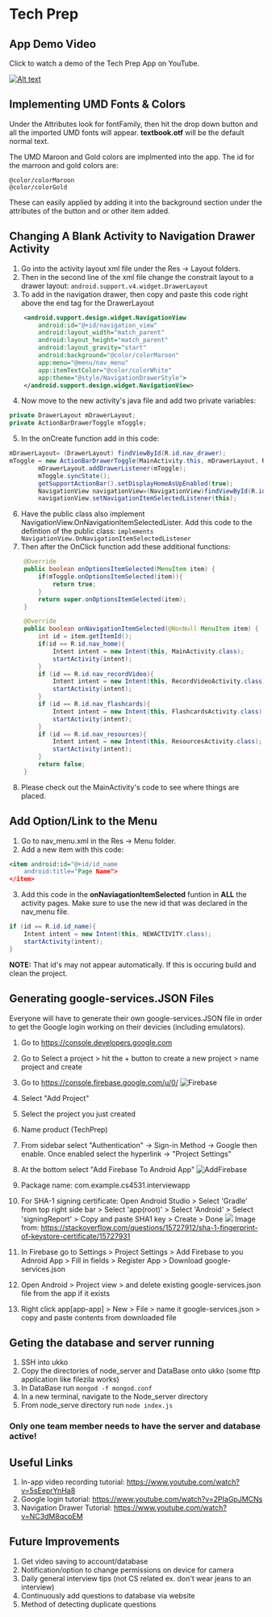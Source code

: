 # Tech Prep

## App Demo Video
Click to watch a demo of the Tech Prep App on YouTube.

[![Alt text](https://img.youtube.com/vi/Oq0JdTPiH1w/0.jpg)](https://youtu.be/Oq0JdTPiH1w)

## Implementing UMD Fonts & Colors
Under the Attributes look for fontFamily, then hit the drop down button and all the imported UMD fonts will appear. __textbook.otf__ will be the default normal text. 

The UMD Maroon and Gold colors are implmented into the app. The id for the marroon and gold colors are:
```
@color/colorMaroon 
@color/colorGold
```
These can easily applied by adding it into the background section under the attributes of the button and or other item added.

## Changing A Blank Activity to Navigation Drawer Activity
1. Go into the activity layout xml file under the Res -> Layout folders.
2. Then in the second line of the xml file change the constrait layout to a drawer layout: 
	`android.support.v4.widget.DrawerLayout`
3. To add in the navigation drawer, then copy and paste this code right above the end tag for the DrawerLayout
```xml
    <android.support.design.widget.NavigationView
        android:id="@+id/navigation_view"
        android:layout_width="match_parent"
        android:layout_height="match_parent"
        android:layout_gravity="start"
        android:background="@color/colorMaroon"
        app:menu="@menu/nav_menu"
        app:itemTextColor="@color/colorWhite"
        app:theme="@style/NavigationDrawerStyle">
    </android.support.design.widget.NavigationView>
```
4. Now move to the new activity's java file and add two private variables:
```java
private DrawerLayout mDrawerLayout;
private ActionBarDrawerToggle mToggle;
```
5. In the onCreate function add in this code:
```java
mDrawerLayout= (DrawerLayout) findViewById(R.id.nav_drawer);
mToggle = new ActionBarDrawerToggle(MainActivity.this, mDrawerLayout, R.string.open, R.string.close);
        mDrawerLayout.addDrawerListener(mToggle);
        mToggle.syncState();
        getSupportActionBar().setDisplayHomeAsUpEnabled(true);
        NavigationView navigationView=(NavigationView)findViewById(R.id.navigation_view);
        navigationView.setNavigationItemSelectedListener(this);
```
6. Have the public class also implement NavigationView.OnNavigationItemSelectedLister. Add this code to the defintion of the public class:
	`implements NavigationView.OnNavigationItemSelectedListener`
7. Then after the OnClick function add these additional functions:
```java
    @Override
    public boolean onOptionsItemSelected(MenuItem item) {
        if(mToggle.onOptionsItemSelected(item)){
            return true;
        }
        return super.onOptionsItemSelected(item);
    }

    @Override
    public boolean onNavigationItemSelected(@NonNull MenuItem item) {
        int id = item.getItemId();
        if(id == R.id.nav_home){
            Intent intent = new Intent(this, MainActivity.class);
            startActivity(intent);
        }
        if (id == R.id.nav_recordVideo){
            Intent intent = new Intent(this, RecordVideoActivity.class);
            startActivity(intent);
        }
        if (id == R.id.nav_flashcards){
            Intent intent = new Intent(this, FlashcardsActivity.class);
            startActivity(intent);
        }
        if (id == R.id.nav_resources){
            Intent intent = new Intent(this, ResourcesActivity.class);
            startActivity(intent);
        }
        return false;
    }
```
8. Please check out the MainActivity's code to see where things are placed.

## Add Option/Link to the Menu
1. Go to nav_menu.xml in the Res -> Menu folder.
2. Add a new item with this code: 
```xml
<item android:id="@+id/id_name
	android:title="Page Name">
</item>
```
3. Add this code in the __onNaviagationItemSelected__ funtion in __ALL__ the activity pages. Make sure to use the new id that was declared in the nav_menu file. 
```java
if (id == R.id.id_name){
    Intent intent = new Intent(this, NEWACTIVITY.class);
    startActivity(intent);
}
```

__NOTE:__ That id's may not appear automatically. If this is occuring build and clean the project.

## Generating google-services.JSON Files
Everyone will have to generate their own google-services.JSON file in order to get the Google login working on their devicies (including emulators).

1. Go to https://console.developers.google.com

2. Go to Select a project > hit the + button to create a new project > name project and create

3. Go to https://console.firebase.google.com/u/0/
  ![Firebase](images/firebase.png)

4. Select "Add Project"

5. Select the project you just created

6. Name product (TechPrep)

7. From sidebar select "Authentication" -> Sign-in Method -> Google then enable. Once enabled select the hyperlink -> "Project Settings"

  1.  At the bottom select "Add Firebase To Android App"
    ![AddFirebase](images/firebase_add.png)

8. Package name: com.example.cs4531.interviewapp

9. For SHA-1 signing certificate: Open Android Studio > Select 'Gradle' from top right side bar > Select 'app(root)' > Select 'Android' > Select 'signingReport' > Copy and paste SHA1 key > Create > Done
  ![ ](https://i.stack.imgur.com/3QcBI.png)
  Image from: https://stackoverflow.com/questions/15727912/sha-1-fingerprint-of-keystore-certificate/15727931

10. In Firebase go to Settings > Project Settings > Add Firebase to you Adnroid App > Fill in fields > Register App > Download google-services.json 

11. Open Android > Project view > and delete existing google-services.json file from the app if it exists

12. Right click app[app-app] > New > File > name it google-services.json > copy and paste contents from downloaded file


## Geting the database and server running
1. SSH into ukko
2. Copy the directories of node_server and DataBase onto ukko (some fttp application like filezila works)
3. In DataBase run ``` mongod -f mongod.conf ```
4. In a new terminal, navigate to the Node_server directory
5. From node_serve directory run ``` node index.js ```

### Only one team member needs to have the server and database active! 

## Useful Links
1. In-app video recording tutorial: https://www.youtube.com/watch?v=5sEeprYnHa8
2. Google login tutorial: https://www.youtube.com/watch?v=2PIaGpJMCNs
3. Navigation Drawer Tutorial: https://www.youtube.com/watch?v=NC3dM8qcpEM

## Future Improvements
1. Get video saving to account/database
2. Notification/option to change permissions on device for camera
3. Daily general interview tips (not CS related ex. don't wear jeans to an interview)
4. Continuously add questions to database via website
5. Method of detecting duplicate questions 
